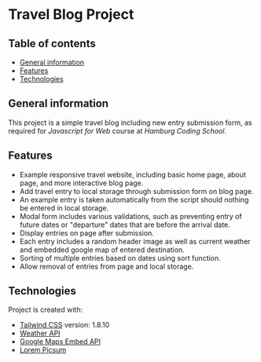 # Travel Blog Project
## Table of contents
* [General information](#general-information)
* [Features](#features)
* [Technologies](#technologies)

## General information
This project is a simple travel blog including new entry submission form, as required for _Javascript for Web_ course at _Hamburg Coding School_.

## Features
* Example responsive travel website, including basic home page, about page, and more interactive blog page.
* Add travel entry to local storage through submission form on blog page. 
* An example entry is taken automatically from the script should nothing be entered in local storage.
* Modal form includes various validations, such as preventing entry of future dates or "departure" dates that are before the arrival date.
* Display entries on page after submission.
* Each entry includes a random header image as well as current weather and embedded google map of entered destination.
* Sorting of multiple entries based on dates using sort function.
* Allow removal of entries from page and local storage. 

## Technologies
Project is created with:
* [Tailwind CSS](https://tailwindcss.com/ "TailwindCSS Homepage") version: 1.8.10
* [Weather API](https://openweathermap.org/api "Weather API documentation")
* [Google Maps Embed API](https://developers.google.com/maps/documentation/embed/get-started "Google Maps Embed API documentation")
* [Lorem Picsum](https://picsum.photos/ "Lorem Picsum main page") 
